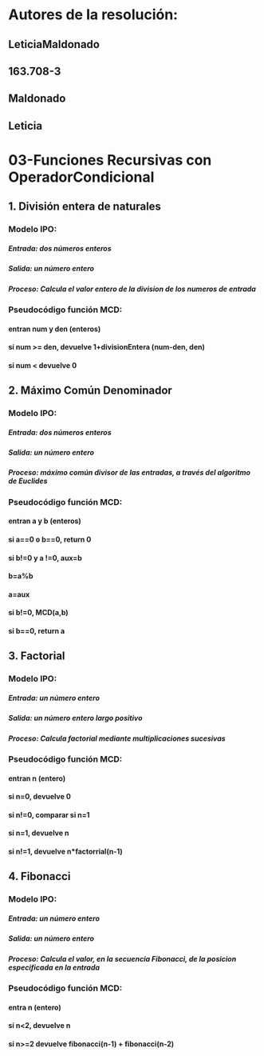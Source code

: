 # Autores de la resolución:
## LeticiaMaldonado
## 163.708-3
## Maldonado
## Leticia
# 03-Funciones Recursivas con OperadorCondicional

## 1. División entera de naturales
### Modelo IPO:
##### Entrada: dos números enteros
##### Salida: un número entero
##### Proceso: Calcula el valor entero de la division de los numeros de entrada
### Pseudocódigo función MCD:
#### entran num y den  (enteros)
#### si num >= den, devuelve 1+divisionEntera (num-den, den)
#### si num < devuelve 0

## 2. Máximo Común Denominador
### Modelo IPO:
##### Entrada: dos números enteros
##### Salida: un número entero
##### Proceso: máximo común divisor de las entradas, a través del algoritmo de Euclides
### Pseudocódigo función MCD:
#### entran a y b (enteros)
#### si a==0 o b==0, return 0
#### si b!=0 y a !=0, aux=b 
#### b=a%b
#### a=aux
#### si b!=0, MCD(a,b)
#### si b==0, return a

## 3. Factorial
### Modelo IPO:
##### Entrada: un número entero
##### Salida: un número entero largo positivo
##### Proceso: Calcula factorial mediante multiplicaciones sucesivas
### Pseudocódigo función MCD:
#### entran n (entero)
#### si n=0, devuelve 0
#### si n!=0, comparar si n=1
#### si n=1, devuelve n
#### si n!=1, devuelve n*factorrial(n-1)

## 4. Fibonacci
### Modelo IPO:
##### Entrada: un número entero
##### Salida: un número entero
##### Proceso: Calcula el valor, en la secuencia Fibonacci, de la posicion especificada en la entrada
### Pseudocódigo función MCD:
#### entra n (entero)
#### si n<2, devuelve n
#### si n>=2 devuelve fibonacci(n-1) + fibonacci(n-2) 
